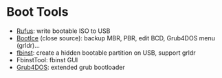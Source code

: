 # Boot Tools
- [Rufus](http://rufus.akeo.ie/): write bootable ISO to USB
- [BootIce](http://bbs.ipauly.com/) (close source): backup MBR, PBR, edit BCD, Grub4DOS menu (grldr)...
- [fbinst](http://download.gna.org/grubutil/): create a hidden bootable partition on USB, support grldr
- FbinstTool: fbinst GUI
- [Grub4DOS](https://github.com/chenall/grub4dos): extended grub bootloader
